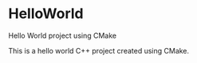 # HelloWorld
Hello World project using CMake

This is a hello world C++ project created using CMake.

